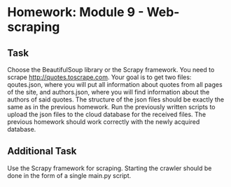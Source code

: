 # Homework: Module 9 - Web-scraping

## Task

Choose the BeautifulSoup library or the Scrapy framework. You need to scrape http://quotes.toscrape.com. Your goal is to get two files: qoutes.json, where you will put all information about quotes from all pages of the site, and authors.json, where you will find information about the authors of said quotes. The structure of the json files should be exactly the same as in the previous homework. Run the previously written scripts to upload the json files to the cloud database for the received files. The previous homework should work correctly with the newly acquired database.

## Additional Task

Use the Scrapy framework for scraping. Starting the crawler should be done in the form of a single main.py script.
